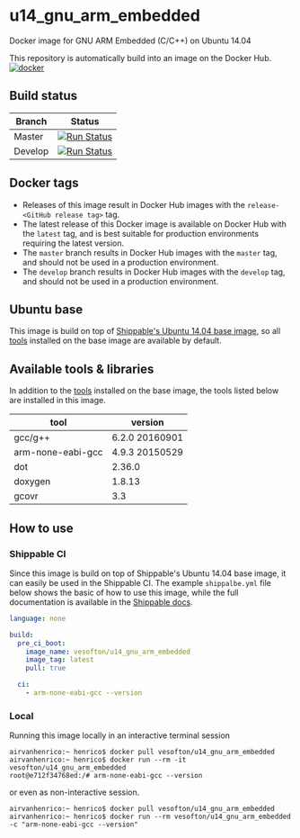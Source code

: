 # u14_gnu_arm_embedded
Docker image for GNU ARM Embedded (C/C++) on Ubuntu 14.04

This repository is automatically build into an image on the Docker Hub.  
<a href="https://hub.docker.com/r/vesofton/u14_gnu_arm_embedded/" target="_blank"> <img src="https://www.docker.com/sites/default/files/legal/small_h.png" alt="docker"/> </a>

## Build status
| Branch  | Status                                                                                                                                                                      |
| ------- | --------------------------------------------------------------------------------------------------------------------------------------------------------------------------- |
| Master  | [![Run Status](https://api.shippable.com/projects/5cd2dceab42e400007bd5408/badge?branch=master)](https://app.shippable.com/github/vesofton/u14_gnu_arm_embedded/dashboard)  |
| Develop | [![Run Status](https://api.shippable.com/projects/5cd2dceab42e400007bd5408/badge?branch=develop)](https://app.shippable.com/github/vesofton/u14_gnu_arm_embedded/dashboard) |

## Docker tags
- Releases of this image result in Docker Hub images with the `release-<GitHub release tag>` tag.
- The latest release of this Docker image is available on Docker Hub with the `latest` tag, and is best suitable for production environments requiring the latest version.
- The `master` branch results in Docker Hub images with the `master` tag, and should not be used in a production environment.
- The `develop` branch results in Docker Hub images with the `develop` tag, and should not be used in a production environment.

## Ubuntu base
This image is build on top of [Shippable's Ubuntu 14.04 base image](https://hub.docker.com/r/drydock/u14), so all [tools](http://docs.shippable.com/ci/supported/#tools) installed on the base image are available by default.

## Available tools & libraries
In addition to the [tools](http://docs.shippable.com/ci/supported/#tools) installed on the base image, the tools listed below are installed in this image.

| tool                  | version               |
| --------------------- | --------------------- |
| gcc/g++               | 6.2.0 20160901        |
| arm-none-eabi-gcc     | 4.9.3 20150529        |
| dot                   | 2.36.0                |
| doxygen               | 1.8.13                |
| gcovr                 | 3.3                   |

## How to use
### Shippable CI
Since this image is build on top of Shippable's Ubuntu 14.04 base image, it can easily be used in the Shippable CI. The example `shippalbe.yml` file below shows the basic of how to use this image, while the full documentation is available in the [Shippable docs](http://docs.shippable.com/ci/shippableyml/#pre_ci_boot).

```yml
language: none

build:
  pre_ci_boot:
    image_name: vesofton/u14_gnu_arm_embedded
    image_tag: latest
    pull: true

  ci:
    - arm-none-eabi-gcc --version
```

### Local
Running this image locally in an interactive terminal session
```shell
airvanhenrico:~ henrico$ docker pull vesofton/u14_gnu_arm_embedded
airvanhenrico:~ henrico$ docker run --rm -it vesofton/u14_gnu_arm_embedded
root@e712f34768ed:/# arm-none-eabi-gcc --version
```
or even as non-interactive session.
```shell
airvanhenrico:~ henrico$ docker pull vesofton/u14_gnu_arm_embedded
airvanhenrico:~ henrico$ docker run --rm vesofton/u14_gnu_arm_embedded -c "arm-none-eabi-gcc --version"
```
